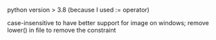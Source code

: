python version > 3.8 (because I used := operator)

case-insensitive to have better support for image on windows;
remove lower() in file to remove the constraint